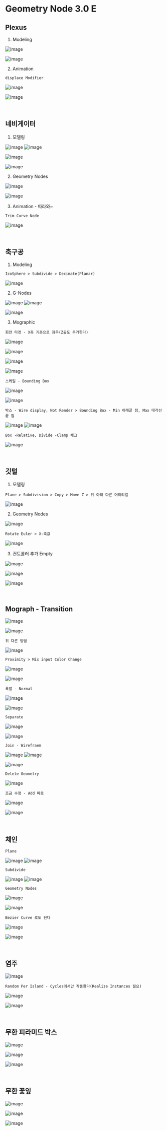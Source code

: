 Geometry Node 3.0 E
======================

Plexus
-------

1. Modeling

![image](https://user-images.githubusercontent.com/30430227/141607978-e7c5271b-b560-446b-8588-aac1058b98f4.png)

![image](https://user-images.githubusercontent.com/30430227/141608164-f06e2339-c649-43e4-9303-3d876447c793.png)

2. Animation

`displace Modifier`

![image](https://user-images.githubusercontent.com/30430227/141608216-b5fd3963-dba2-4c9b-a072-4eb0c8396274.png)

![image](https://user-images.githubusercontent.com/30430227/141608192-9222ce77-ae28-4cc8-ba30-eb34a177939a.png)

<br>

네비게이터 
----------

1. 모델링 

![image](https://user-images.githubusercontent.com/30430227/141614519-10bef8d0-c59e-422f-b58d-49892426554e.png)
![image](https://user-images.githubusercontent.com/30430227/141614530-4657ed89-aab1-44ed-ac24-bb83244143c3.png)

![image](https://user-images.githubusercontent.com/30430227/141614535-4f26707d-4a9e-4d9b-98a3-77ebce622fde.png)

![image](https://user-images.githubusercontent.com/30430227/141614611-c5093118-9b14-4a95-aace-c3107109ad79.png)

2. Geometry Nodes 

![image](https://user-images.githubusercontent.com/30430227/141615062-cdb00e40-c77b-4f0d-bb94-224cdeb73647.png)

![image](https://user-images.githubusercontent.com/30430227/141615167-e95f970a-1df3-4e3d-8b2a-3b490e022172.png)

3. Animation - 따라와~

`Trim Curve Node`

![image](https://user-images.githubusercontent.com/30430227/141615195-6feeb72a-cb94-4ace-840b-7cc300a980cf.png)

<br>

축구공 
----------

1. Modeling 

`IcoSphere > Subdivide > Decimate(Planar)`

![image](https://user-images.githubusercontent.com/30430227/141855309-83f3fb7d-1052-4add-bf57-c3d430a5233b.png)

2. G-Nodes

![image](https://user-images.githubusercontent.com/30430227/141860287-800bdaae-da4b-46a5-910c-bf99f05fb276.png)
![image](https://user-images.githubusercontent.com/30430227/141860388-37896eb5-be6a-4356-a595-e5cd82b0bcdf.png)

![image](https://user-images.githubusercontent.com/30430227/141860717-53532a42-8994-449e-9d7c-d1bafb8e5808.png)

3. Mographic

`회전 타겟 - X축 기준으로 좌우(Z출도 추가한다)`

![image](https://user-images.githubusercontent.com/30430227/141862112-d5b0d943-924d-4663-875c-c47a9e4d9b66.png)

![image](https://user-images.githubusercontent.com/30430227/141862152-360990e3-177c-4cf1-a3cc-50c270e59ef7.png)

![image](https://user-images.githubusercontent.com/30430227/158541498-29a6f88d-1142-4989-a512-10077fb9cd94.png)

![image](https://user-images.githubusercontent.com/30430227/158541546-a04e9e05-498b-44a9-83a0-e233357651ba.png)

`스케일 - Bounding Box`

![image](https://user-images.githubusercontent.com/30430227/141863961-d60f629f-9f56-470c-a556-3d6d7da361ca.png)

![image](https://user-images.githubusercontent.com/30430227/141863946-9bf473e4-833b-4529-8814-7ad3ec4d1d1e.png)

`박스 - Wire display, Not Render > Bounding Box - Min 아래끝 점, Max 대각선 끝 점`

![image](https://user-images.githubusercontent.com/30430227/141864965-aae07b3a-4a1d-4444-81a5-6574b76d92c3.png)
![image](https://user-images.githubusercontent.com/30430227/141865312-b8034ae6-3a33-477c-9d43-ac1fc6bc7a4a.png)

`Box -Relative, Divide -Clamp 체크`

![image](https://user-images.githubusercontent.com/30430227/141865354-69d211d1-86b4-4819-8cd1-ab361c5e299b.png)

<br>

깃털 
----------

1. 모델링 

`Plane > Subdivision > Copy > Move Z > 위 아래 다른 머티리얼`

![image](https://user-images.githubusercontent.com/30430227/141928835-f6ee6dd4-713a-4f4c-8874-29d78a433ab9.png)

2. Geometry Nodes 

![image](https://user-images.githubusercontent.com/30430227/141928874-a6b183dd-b656-4053-aa1e-95b42c19fc24.png)

`Rotate Euler > X-축값`

![image](https://user-images.githubusercontent.com/30430227/141928937-909a46cb-9acf-4043-9b9c-7d2b81ba463d.png)

3. 컨트롤러 추가 Empty

![image](https://user-images.githubusercontent.com/30430227/141929406-16c55d8b-ee85-4b44-9d32-63a5d59f50a3.png)

![image](https://user-images.githubusercontent.com/30430227/141929455-2e0a7521-afac-483f-b200-255f5b4c8dc4.png)

![image](https://user-images.githubusercontent.com/30430227/141929602-117d41c4-ce1f-4b13-9cdb-82d83b0743e0.png)

<br>

Mograph - Transition
----------------------

![image](https://user-images.githubusercontent.com/30430227/143584944-99e9fce2-ef3f-4d4b-a1e1-ae63d78834a7.png)

![image](https://user-images.githubusercontent.com/30430227/143584972-7b595d45-54d4-434e-a71e-6cba7748dd9f.png)

`위 다른 방법`

![image](https://user-images.githubusercontent.com/30430227/146342509-63b3ac63-b992-4b47-9e6d-353e8a5ff7aa.png)

`Proximity > Mix input Color Change`

![image](https://user-images.githubusercontent.com/30430227/143585499-3b731f83-7b9d-4007-8225-12832c39a603.png)

![image](https://user-images.githubusercontent.com/30430227/143585596-3b281c8c-221e-4f5f-a777-987eaa88324c.png)

`폭발 - Normal `

![image](https://user-images.githubusercontent.com/30430227/143585783-4f841b85-c622-47a3-b9f3-3cdca64a3707.png)

![image](https://user-images.githubusercontent.com/30430227/143586123-e3f4bd1b-1c7d-4fd4-aa72-d5f732d1cf15.png)

`Separate`

![image](https://user-images.githubusercontent.com/30430227/143586480-620eac1e-2d5e-420f-89bb-750e6275857f.png)

![image](https://user-images.githubusercontent.com/30430227/143586498-e4c19843-cee6-451d-84de-c023bb77ed71.png)

`Join - Wirefraem`

![image](https://user-images.githubusercontent.com/30430227/143586850-441bcd78-3402-4e8a-a955-3e555f744b29.png)
![image](https://user-images.githubusercontent.com/30430227/143587028-e2008d48-e2fa-4de5-af83-307e7a895610.png)

![image](https://user-images.githubusercontent.com/30430227/143587069-51b022d4-8738-4773-b7dd-4f7f13f65605.png)

`Delete Geometry`

![image](https://user-images.githubusercontent.com/30430227/143591357-231daa56-fe9e-4a86-aec6-1f0b5883e2ff.png)

`조금 수정 - Add 따로`

![image](https://user-images.githubusercontent.com/30430227/143591166-bb75d78f-b347-4a09-b989-7447d4786f88.png)

![image](https://user-images.githubusercontent.com/30430227/143591222-c839d62d-3b8c-4b94-a6a1-e3693a67be80.png)

<br>

체인
------

`Plane`

![image](https://user-images.githubusercontent.com/30430227/143678768-2ee9914a-1d22-4bf7-8288-1b0593a9f334.png)
![image](https://user-images.githubusercontent.com/30430227/143678776-3efa88a2-e23a-4bbd-9e99-047eb4826154.png)

`Subdivide`

![image](https://user-images.githubusercontent.com/30430227/143678786-61f2387c-9db3-487a-8d63-9734394f176d.png)
![image](https://user-images.githubusercontent.com/30430227/143678804-cd3eab26-e4b8-4b70-bcea-75a15659cdcc.png)

`Geometry Nodes`

![image](https://user-images.githubusercontent.com/30430227/143678599-a41f82aa-d48a-4d6c-bc89-2c673c7d303b.png)

![image](https://user-images.githubusercontent.com/30430227/143678628-a7fdad63-f0cb-45af-a445-f1e71cb2261d.png)

`Bezier Curve 로도 된다`

![image](https://user-images.githubusercontent.com/30430227/143678743-bb9a77e5-9403-4d16-b5bb-64fb4478c6c7.png)

![image](https://user-images.githubusercontent.com/30430227/158547533-d8aad222-2a4c-4288-81cb-755da006a6a6.png)

<br>

염주 
----

![image](https://user-images.githubusercontent.com/30430227/147225522-19ed58fe-fbb9-4acc-a573-8bfb5872973f.png)

`Random Per Island - Cycles에서만 작동한다(Realize Instances 필요)`

![image](https://user-images.githubusercontent.com/30430227/147225721-cf94602b-44af-4524-aa54-24e21d9d6e38.png)

![image](https://user-images.githubusercontent.com/30430227/147225799-8db24597-9682-4b9a-8817-f7828a831f83.png)

<br>

무한 피라미드 박스 
------------

![image](https://user-images.githubusercontent.com/30430227/147841431-5e086c99-5661-4515-a721-1973dd529f85.png)

![image](https://user-images.githubusercontent.com/30430227/147841455-cd5543ee-dd6a-4177-a2b6-cdb188f0f756.png)

![image](https://user-images.githubusercontent.com/30430227/147841463-998fddc6-ec5b-4b82-a29c-69372404fb40.png)

<br>

무한 꽃잎 
-----------

![image](https://user-images.githubusercontent.com/30430227/147842074-af12053d-6b03-47c5-bfc2-983528a76f95.png)

![image](https://user-images.githubusercontent.com/30430227/147842151-7eed9309-65c9-4b2d-bbc5-9a88f6991b2a.png)

![image](https://user-images.githubusercontent.com/30430227/147842157-f22fa79e-de53-4daf-a95c-d9f687df6603.png)




